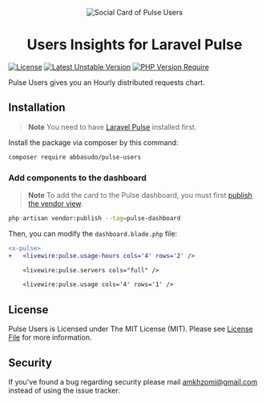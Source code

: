 <p align="center">
  <img src="https://github.com/abbasudo/pulse-users/assets/86796762/03454638-0b58-4415-b157-f3159fa7fc43" alt="Social Card of Pulse Users">
  <h1 align="center">Users Insights for Laravel Pulse</h1>
</p>

[![License](http://poser.pugx.org/abbasudo/pulse-users/license)](https://github.com/abbasudo/pulse-users)
[![Latest Unstable Version](http://poser.pugx.org/abbasudo/pulse-users/v)](https://packagist.org/packages/abbasudo/pulse-users)
[![PHP Version Require](http://poser.pugx.org/abbasudo/pulse-users/require/php)](https://packagist.org/packages/abbasudo/pulse-users)

Pulse Users gives you an Hourly distributed requests chart.

## Installation

> **Note**
> You need to have [Laravel Pulse](https://pulse.laravel.com/) installed first.

Install the package via composer by this command:
```sh
composer require abbasudo/pulse-users 
```

### Add components to the dashboard
> **Note**
> To add the card to the Pulse dashboard, you must first [publish the vendor view](https://laravel.com/docs/10.x/pulse#dashboard-customization).

```bash
php artisan vendor:publish --tag=pulse-dashboard
```

Then, you can modify the `dashboard.blade.php` file:

```diff
<x-pulse>
+   <livewire:pulse.usage-hours cols='4' rows='2' />

    <livewire:pulse.servers cols="full" />

    <livewire:pulse.usage cols='4' rows='1' />
```
## License

Pulse Users is Licensed under The MIT License (MIT). Please see [License File](https://github.com/abbasudo/pulse-users/blob/master/LICENSE) for more information.

## Security

If you've found a bug regarding security please mail [amkhzomi@gmail.com](mailto:amkhzomi@gmail.com) instead of
using the issue tracker.
